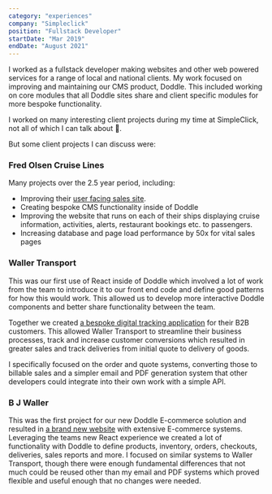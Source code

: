 ```yaml
---
category: "experiences"
company: "Simpleclick"
position: "Fullstack Developer"
startDate: "Mar 2019"
endDate: "August 2021"
---
```


I worked as a fullstack developer making websites and other web powered services for a range of local and national clients. My work focused on improving and maintaining our CMS product, Doddle. This included working on core modules that all Doddle sites share and client specific modules for more bespoke functionality.

I worked on many interesting client projects during my time at SimpleClick, not all of which I can talk about 🤫.

But some client projects I can discuss were:

<h3 class="text-xl pt-2 markdown-heading-underline">Fred Olsen Cruise Lines</h3>

Many projects over the 2.5 year period, including:

- Improving their [user facing sales site](https://www.fredolsencruises.com/).
- Creating bespoke CMS functionality inside of Doddle
- Improving the website that runs on each of their ships displaying cruise information, activities, alerts, restaurant bookings etc. to passengers.
- Increasing database and page load performance by 50x for vital sales pages

<h3 class="text-xl pt-2 markdown-heading-underline">Waller Transport</h3>

This was our first use of React inside of Doddle which involved a lot of work from the team to introduce it to our front end code and define good patterns for how this would work. This allowed us to develop more interactive Doddle components and better share functionality between the team.

Together we created [a bespoke digital tracking application](https://uktechnews.co.uk/2021/02/02/waller-transport-services-launches-new-transport-operating-system-designed-by-simpleclick/) for their B2B customers. This allowed Waller Transport to streamline their business processes, track and increase customer conversions which resulted in greater sales and track deliveries from initial quote to delivery of goods.

I specifically focused on the order and quote systems, converting those to billable sales and a simpler email and PDF generation system that other developers could integrate into their own work with a simple API.

<h3 class="text-xl pt-2 markdown-heading-underline">B J Waller</h3>

This was the first project for our new Doddle E-commerce solution and resulted in [a brand new website](https://www.bjwaller.co.uk/) with extensive E-commerce systems. Leveraging the teams new React experience we created a lot of functionality with Doddle to define products, inventory, orders, checkouts, deliveries, sales reports and more. I focused on similar systems to Waller Transport, though there were enough fundamental differences that not much could be reused other than my email and PDF systems which proved flexible and useful enough that no changes were needed.
